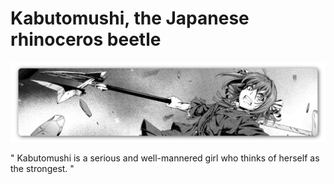 # Kabutomushi, the Japanese rhinoceros beetle

<img src="https://github.com/akumakumu/kabutomushi/blob/main/pictures/kabutomushi.png">

" Kabutomushi is a serious and well-mannered girl who thinks of herself as the strongest. "
